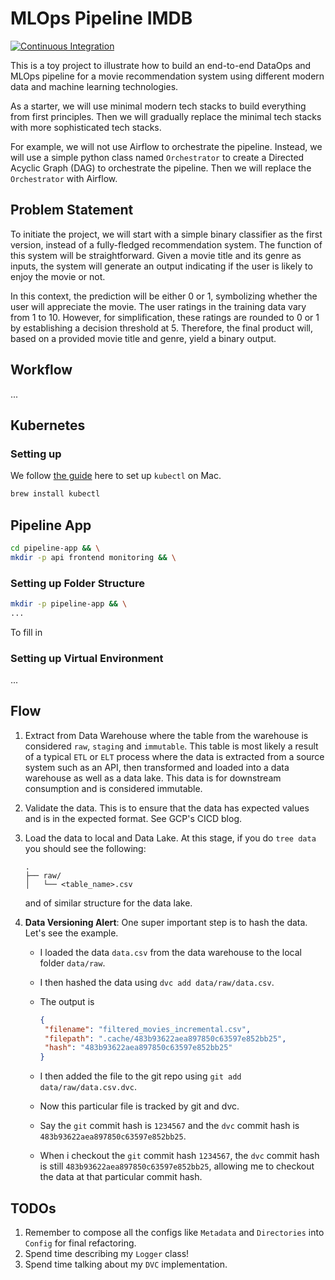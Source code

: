 # MLOps Pipeline IMDB

[![Continuous Integration](https://github.com/gao-hongnan/mlops-pipeline-imdb/actions/workflows/continuous_integration.yaml/badge.svg)](https://github.com/gao-hongnan/mlops-pipeline-imdb/actions/workflows/continuous_integration.yaml)

This is a toy project to illustrate how to build an end-to-end DataOps and MLOps
pipeline for a movie recommendation system using different modern data and
machine learning technologies.

As a starter, we will use minimal modern tech stacks to build everything from
first principles. Then we will gradually replace the minimal tech stacks with
more sophisticated tech stacks.

For example, we will not use Airflow to orchestrate the pipeline. Instead, we
will use a simple python class named `Orchestrator` to create a Directed Acyclic
Graph (DAG) to orchestrate the pipeline. Then we will replace the `Orchestrator`
with Airflow.

## Problem Statement

To initiate the project, we will start with a simple binary classifier as the
first version, instead of a fully-fledged recommendation system. The function of
this system will be straightforward. Given a movie title and its genre as
inputs, the system will generate an output indicating if the user is likely to
enjoy the movie or not.

In this context, the prediction will be either $0$ or $1$, symbolizing whether
the user will appreciate the movie. The user ratings in the training data vary
from $1$ to $10$. However, for simplification, these ratings are rounded to $0$
or $1$ by establishing a decision threshold at $5$. Therefore, the final product
will, based on a provided movie title and genre, yield a binary output.

## Workflow

...

## Kubernetes

### Setting up

We follow
[the guide](https://kubernetes.io/docs/tasks/tools/install-kubectl-macos/) here
to set up `kubectl` on Mac.

```bash
brew install kubectl
```


## Pipeline App

```bash
cd pipeline-app && \
mkdir -p api frontend monitoring && \
```

### Setting up Folder Structure

```bash
mkdir -p pipeline-app && \
...
```

To fill in

### Setting up Virtual Environment

...

## Flow

1. Extract from Data Warehouse where the table from the warehouse is considered
   `raw`, `staging` and `immutable`. This table is most likely a result of a
   typical `ETL` or `ELT` process where the data is extracted from a source
   system such as an API, then transformed and loaded into a data warehouse as
   well as a data lake. This data is for downstream consumption and is
   considered immutable.
2. Validate the data. This is to ensure that the data has expected values and is
   in the expected format. See GCP's CICD blog.
3. Load the data to local and Data Lake. At this stage, if you do `tree data`
   you should see the following:

    ```tree
    .
    ├── raw/
    │   └── <table_name>.csv
    ```

    and of similar structure for the data lake.

4. **Data Versioning Alert**: One super important step is to hash the data.
   Let's see the example.

    - I loaded the data `data.csv` from the data warehouse to the local folder
      `data/raw`.
    - I then hashed the data using `dvc add data/raw/data.csv`.
    - The output is

        ```json
        {
         "filename": "filtered_movies_incremental.csv",
         "filepath": ".cache/483b93622aea897850c63597e852bb25",
         "hash": "483b93622aea897850c63597e852bb25"
        }
        ```

    - I then added the file to the git repo using
      `git add data/raw/data.csv.dvc`.
    - Now this particular file is tracked by git and dvc.
    - Say the `git` commit hash is `1234567` and the `dvc` commit hash is
      `483b93622aea897850c63597e852bb25`.
    - When i checkout the `git` commit hash `1234567`, the `dvc` commit hash is
      still `483b93622aea897850c63597e852bb25`, allowing me to checkout the data
      at that particular commit hash.

## TODOs

1. Remember to compose all the configs like `Metadata` and `Directories` into
   `Config` for final refactoring.
2. Spend time describing my `Logger` class!
3. Spend time talking about my `DVC` implementation.


